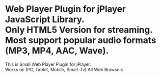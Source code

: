 Web Player Plugin for jPlayer JavaScript Library.
</br>
Only HTML5 Version for streaming.
</br>
Most support popular audio formats (MP3, MP4, AAC, Wave).
=========================================================

This is Small Web Player Plugin for jPlayer.
</br>
Works on (PC, Tablet, Mobile, Smart-Tv) All Web Browsers.
